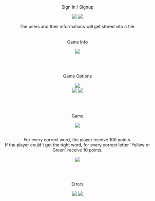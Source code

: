 <div id="Singin/Signup" align="center">
  <p>Sign In / Signup</p>
  <img src="https://github.com/Pereira3/Gemp/assets/95077144/7a7813c9-5b6f-4c9b-95e6-8ff07531d267">
  <img src="https://github.com/Pereira3/Wordle/assets/95077144/4ff9e1fb-0053-4cc4-bdbd-35b5367bfbe4">
</div>

<div id="GameInfo" align="center">
  <p>The users and their informations will get stored into a file.<br><br><br>Game Info</p>
  <img src="https://github.com/Pereira3/Wordle/assets/95077144/973885be-b4e5-4250-9a9c-b6a0df3620f3">
</div>

<div id="GameOptions" align="center">
  <p><br><br><br>Game Options</p>
  <img src="https://github.com/Pereira3/Wordle/assets/95077144/dec9d26e-3119-497e-946c-3f0b6a7c89ac"><br>
  <img src="https://github.com/Pereira3/Wordle/assets/95077144/034f80ce-6e8b-417b-8ab6-6b6a28d6f808">
  <img src="https://github.com/Pereira3/Wordle/assets/95077144/b8e28871-227e-498c-9f98-b88660ffacdb">
</div>

<div id="Game" align="center">
  <p><br><br><br>Game</p>
  <img src="https://github.com/Pereira3/Wordle/assets/95077144/3003e123-6eab-4293-8394-acd1fcc6c65f">
  <p><br>For every correct word, the player receive 100 points.<br>
  If the player could't get the right word, for every correct letter ´Yellow or Green´ receive 10 points.<br></p>
  <img src="https://github.com/Pereira3/Wordle/assets/95077144/ea40fe52-698f-47f2-be85-eb1829e1ca4b">
</div>

<div id="Erros" align="center">
  <p><br><br><br>Errors</p>
  <img src="https://github.com/Pereira3/Wordle/assets/95077144/b386edcd-c5ac-43f0-aebe-7099e4daeb81">
  <img src="https://github.com/Pereira3/Wordle/assets/95077144/8ecb7bf3-e795-4502-94c5-cdc678b5d44d">
</div>

